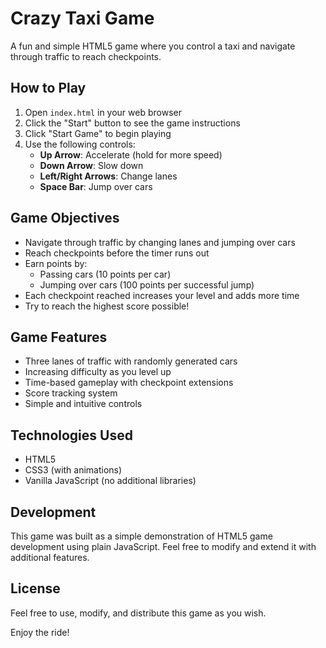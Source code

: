 # Crazy Taxi Game

A fun and simple HTML5 game where you control a taxi and navigate through traffic to reach checkpoints.

## How to Play

1. Open `index.html` in your web browser
2. Click the "Start" button to see the game instructions
3. Click "Start Game" to begin playing
4. Use the following controls:
   - **Up Arrow**: Accelerate (hold for more speed)
   - **Down Arrow**: Slow down
   - **Left/Right Arrows**: Change lanes
   - **Space Bar**: Jump over cars

## Game Objectives

- Navigate through traffic by changing lanes and jumping over cars
- Reach checkpoints before the timer runs out
- Earn points by:
  - Passing cars (10 points per car)
  - Jumping over cars (100 points per successful jump)
- Each checkpoint reached increases your level and adds more time
- Try to reach the highest score possible!

## Game Features

- Three lanes of traffic with randomly generated cars
- Increasing difficulty as you level up
- Time-based gameplay with checkpoint extensions
- Score tracking system
- Simple and intuitive controls

## Technologies Used

- HTML5
- CSS3 (with animations)
- Vanilla JavaScript (no additional libraries)

## Development

This game was built as a simple demonstration of HTML5 game development using plain JavaScript. Feel free to modify and extend it with additional features.

## License

Feel free to use, modify, and distribute this game as you wish.

Enjoy the ride!
